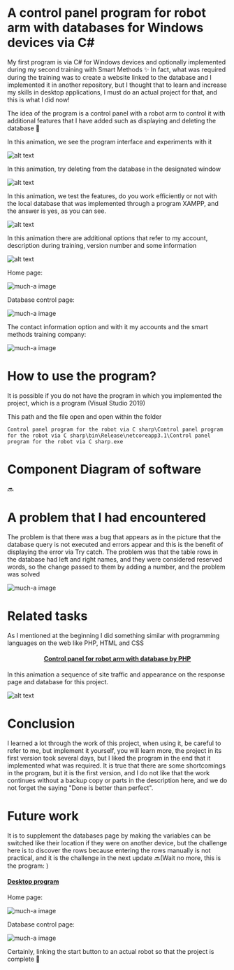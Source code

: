 # A control panel program for robot arm with databases for Windows devices via C#
 My first program is via C# for Windows devices and optionally implemented during my second training with Smart Methods ✨
 In fact, what was required during the training was to create a website linked to the database and I implemented it in another repository, but I thought that to learn and increase my skills in desktop applications, I must do an actual project for that, and this is what I did now!

The idea of the program is a control panel with a robot arm to control it with additional features that I have added such as displaying and deleting the database 🤖


In this animation, we see the program interface and experiments with it

![alt text](https://github.com/MohammadYAmmar/A-control-panel-program-for-robot-arm-with-databases-for-Windows-devices-via-c-sharp/blob/main/1%20An%20animated%20picture%20showing%20the%20program%20interface%20and%20what%20it%20contains.gif "GIF of program ")

In this animation, try deleting from the database in the designated window

![alt text](https://github.com/MohammadYAmmar/A-control-panel-program-for-robot-arm-with-databases-for-Windows-devices-via-c-sharp/blob/main/2%20An%20animated%20picture%20showing%20the%20experience%20of%20deleting%20from%20the%20database.gif "GIF of a program with delete from database ")


In this animation, we test the features, do you work efficiently or not with the local database that was implemented through a program XAMPP, and the answer is yes, as you can see.

![alt text](https://github.com/MohammadYAmmar/A-control-panel-program-for-robot-arm-with-databases-for-Windows-devices-via-c-sharp/blob/main/3%20An%20animation%20showing%20the%20effectiveness%20of%20the%20program%20with%20databases.gif "GIF of a program with database ")

In this animation there are additional options that refer to my account, description during training, version number and some information

![alt text](https://github.com/MohammadYAmmar/A-control-panel-program-for-robot-arm-with-databases-for-Windows-devices-via-c-sharp/blob/main/4%20An%20animated%20picture%20showing%20additional%20options%20for%20communication.gif "GIF of a program with additional options ")



Home page:

![much-a image](https://github.com/MohammadYAmmar/A-control-panel-program-for-robot-arm-with-databases-for-Windows-devices-via-c-sharp/blob/main/Image%20to%20home%20page.png) 

Database control page:

![much-a image](https://github.com/MohammadYAmmar/A-control-panel-program-for-robot-arm-with-databases-for-Windows-devices-via-c-sharp/blob/main/Image%20to%20setup%20database.png)

The contact information option and with it my accounts and the smart methods training company:

![much-a image](https://github.com/MohammadYAmmar/A-control-panel-program-for-robot-arm-with-databases-for-Windows-devices-via-c-sharp/blob/main/Image%20to%20the%20contact%20information.png)


# How to use the program?

It is possible if you do not have the program in which you implemented the project, which is a program (Visual Studio 2019)

This path and the file open and open within the folder

`Control panel program for the robot via C sharp\Control panel program for the robot via C sharp\bin\Release\netcoreapp3.1\Control panel program for the robot via C sharp.exe`


# Component Diagram of software 
🔜


# A problem that I had encountered

The problem is that there was a bug that appears as in the picture that the database query is not executed and errors appear and this is the benefit of displaying the error via Try catch.
The problem was that the table rows in the database had left and right names, and they were considered reserved words, so the change passed to them by adding a number, and the problem was solved

![much-a image](https://github.com/MohammadYAmmar/A-control-panel-program-for-robot-arm-with-databases-for-Windows-devices-via-c-sharp/blob/main/An%20error%20image%20if%20the%20names%20are%20reserved%20in%20the%20databases.png) 


# Related tasks

As I mentioned at the beginning I did something similar with programming languages on the web like PHP, HTML and CSS

#### <p align="center"> [Control panel for robot arm with database by PHP](https://github.com/MohammadYAmmar/Robot-arm-with-a-camera/tree/main/Control%20panel%20for%20robot%20arm%20with%20database)
</p>

In this animation a sequence of site traffic and appearance on the response page and database for this project.

![alt text](https://github.com/MohammadYAmmar/Robot-arm-with-a-camera/blob/main/Control%20panel%20for%20robot%20arm%20with%20database/GIF%20of%20the%20process%20from%20clicking%20to%20store%20data%20and%20appearing%20in%20response.gif "GIF of using the task")


# Conclusion

I learned a lot through the work of this project, when using it, be careful to refer to me, but implement it yourself, you will learn more, the project in its first version took several days, but I liked the program in the end that it implemented what was required.
It is true that there are some shortcomings in the program, but it is the first version, and I do not like that the work continues without a backup copy or parts in the description here, and we do not forget the saying "Done is better than perfect".


# Future work

It is to supplement the databases page by making the variables can be switched like their location if they were on another device, but the challenge here is to discover the rows because entering the rows manually is not practical, and it is the challenge in the next update 🔜(Wait no more, this is the program: )

#### <p> [Desktop program](https://github.com/MohammadYAmmar/A-control-panel-program-for-robot-arm-with-databases-for-Windows-devices-via-c-sharp)</p>

Home page:

![much-a image](https://github.com/MohammadYAmmar/A-control-panel-program-for-robot-arm-with-databases-for-Windows-devices-via-c-sharp/blob/main/Image%20to%20home%20page.png) 

Database control page:

![much-a image](https://github.com/MohammadYAmmar/A-control-panel-program-for-robot-arm-with-databases-for-Windows-devices-via-c-sharp/blob/main/Image%20to%20setup%20database.png)

Certainly, linking the start button to an actual robot so that the project is complete 🤖

